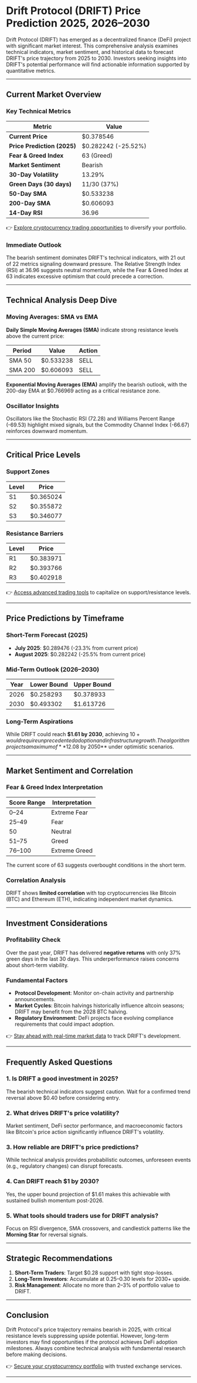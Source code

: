 # Drift Protocol (DRIFT) Price Prediction 2025, 2026–2030  

Drift Protocol (DRIFT) has emerged as a decentralized finance (DeFi) project with significant market interest. This comprehensive analysis examines technical indicators, market sentiment, and historical data to forecast DRIFT's price trajectory from 2025 to 2030. Investors seeking insights into DRIFT's potential performance will find actionable information supported by quantitative metrics.  

---

## Current Market Overview  

### Key Technical Metrics  

| **Metric**              | **Value**               |  
|-------------------------|-------------------------|  
| **Current Price**       | $0.378546               |  
| **Price Prediction (2025)** | $0.282242 (-25.52%)   |  
| **Fear & Greed Index**  | 63 (Greed)              |  
| **Market Sentiment**    | Bearish                 |  
| **30-Day Volatility**   | 13.29%                  |  
| **Green Days (30 days)**| 11/30 (37%)             |  
| **50-Day SMA**          | $0.533238               |  
| **200-Day SMA**         | $0.606093               |  
| **14-Day RSI**          | 36.96                   |  

👉 [Explore cryptocurrency trading opportunities](https://bit.ly/okx-bonus) to diversify your portfolio.  

### Immediate Outlook  

The bearish sentiment dominates DRIFT's technical indicators, with 21 out of 22 metrics signaling downward pressure. The Relative Strength Index (RSI) at 36.96 suggests neutral momentum, while the Fear & Greed Index at 63 indicates excessive optimism that could precede a correction.  

---

## Technical Analysis Deep Dive  

### Moving Averages: SMA vs EMA  

**Daily Simple Moving Averages (SMA)** indicate strong resistance levels above the current price:  

| Period | Value        | Action |  
|--------|--------------|--------|  
| SMA 50 | $0.533238    | SELL   |  
| SMA 200| $0.606093    | SELL   |  

**Exponential Moving Averages (EMA)** amplify the bearish outlook, with the 200-day EMA at $0.766969 acting as a critical resistance zone.  

### Oscillator Insights  

Oscillators like the Stochastic RSI (72.28) and Williams Percent Range (-69.53) highlight mixed signals, but the Commodity Channel Index (-66.67) reinforces downward momentum.  

---

## Critical Price Levels  

### Support Zones  

| Level | Price        |  
|-------|--------------|  
| S1    | $0.365024    |  
| S2    | $0.355872    |  
| S3    | $0.346077    |  

### Resistance Barriers  

| Level | Price        |  
|-------|--------------|  
| R1    | $0.383971    |  
| R2    | $0.393766    |  
| R3    | $0.402918    |  

👉 [Access advanced trading tools](https://bit.ly/okx-bonus) to capitalize on support/resistance levels.  

---

## Price Predictions by Timeframe  

### Short-Term Forecast (2025)  

- **July 2025**: $0.289476 (-23.3% from current price)  
- **August 2025**: $0.282242 (-25.5% from current price)  

### Mid-Term Outlook (2026–2030)  

| Year   | Lower Bound | Upper Bound |  
|--------|-------------|-------------|  
| 2026   | $0.258293   | $0.378933   |  
| 2030   | $0.493302   | $1.613726   |  

### Long-Term Aspirations  

While DRIFT could reach **$1.61 by 2030**, achieving $10+ would require unprecedented adoption and infrastructure growth. The algorithm projects a maximum of **$12.08 by 2050** under optimistic scenarios.  

---

## Market Sentiment and Correlation  

### Fear & Greed Index Interpretation  

| Score Range | Interpretation     |  
|-------------|--------------------|  
| 0–24        | Extreme Fear       |  
| 25–49       | Fear               |  
| 50          | Neutral            |  
| 51–75       | Greed              |  
| 76–100      | Extreme Greed      |  

The current score of 63 suggests overbought conditions in the short term.  

### Correlation Analysis  

DRIFT shows **limited correlation** with top cryptocurrencies like Bitcoin (BTC) and Ethereum (ETH), indicating independent market dynamics.  

---

## Investment Considerations  

### Profitability Check  

Over the past year, DRIFT has delivered **negative returns** with only 37% green days in the last 30 days. This underperformance raises concerns about short-term viability.  

### Fundamental Factors  

- **Protocol Development**: Monitor on-chain activity and partnership announcements.  
- **Market Cycles**: Bitcoin halvings historically influence altcoin seasons; DRIFT may benefit from the 2028 BTC halving.  
- **Regulatory Environment**: DeFi projects face evolving compliance requirements that could impact adoption.  

👉 [Stay ahead with real-time market data](https://bit.ly/okx-bonus) to track DRIFT's development.  

---

## Frequently Asked Questions  

### 1. **Is DRIFT a good investment in 2025?**  
The bearish technical indicators suggest caution. Wait for a confirmed trend reversal above $0.40 before considering entry.  

### 2. **What drives DRIFT's price volatility?**  
Market sentiment, DeFi sector performance, and macroeconomic factors like Bitcoin's price action significantly influence DRIFT's volatility.  

### 3. **How reliable are DRIFT's price predictions?**  
While technical analysis provides probabilistic outcomes, unforeseen events (e.g., regulatory changes) can disrupt forecasts.  

### 4. **Can DRIFT reach $1 by 2030?**  
Yes, the upper bound projection of $1.61 makes this achievable with sustained bullish momentum post-2026.  

### 5. **What tools should traders use for DRIFT analysis?**  
Focus on RSI divergence, SMA crossovers, and candlestick patterns like the **Morning Star** for reversal signals.  

---

## Strategic Recommendations  

1. **Short-Term Traders**: Target $0.28 support with tight stop-losses.  
2. **Long-Term Investors**: Accumulate at $0.25–$0.30 levels for 2030+ upside.  
3. **Risk Management**: Allocate no more than 2–3% of portfolio value to DRIFT.  

---

## Conclusion  

Drift Protocol's price trajectory remains bearish in 2025, with critical resistance levels suppressing upside potential. However, long-term investors may find opportunities if the protocol achieves DeFi adoption milestones. Always combine technical analysis with fundamental research before making decisions.  

👉 [Secure your cryptocurrency portfolio](https://bit.ly/okx-bonus) with trusted exchange services.  

---  
